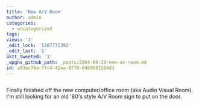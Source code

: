 ```yaml
---
title: 'New A/V Room'
author: admin
categories:
  - uncategorized
tags: 
views: '3'
_edit_lock: '1207771392'
_edit_last: '1'
aktt_tweeted: '1'
_wpghs_github_path: _posts/2004-09-20-new-av-room.md
id: a93ac70a-7fc4-42aa-8f76-0469602284d3
---
```

<p><a href="http://www.flickr.com/photo.gne?id=512125" title="photo sharing"><img src="http://www.flickr.com/photos/512125_m.jpg" alt="" /></a></p>
<p>Finally finished off the new computer/office room (aka Audio Visual Room).  I'm still looking for an old '80's style A/V Room sign to put on the door.</p>
